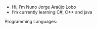  <link rel="stylesheet" href="https://cdn.jsdelivr.net/gh/devicons/devicon@v2.14.0/devicon.min.css"> 

- Hi, I’m Nuno Jorge Araújo Lobo
- I’m currently learning C#, C++ and java

Programming Languages:

 <i class="devicon-html5-plain-wordmark colored"></i>
 <i class="devicon-css3-plain-wordmark colored"></i>
 <i class="devicon-javascript-plain colored"></i>
 <i class="devicon-php-plain colored"></i>
 
<!---
NunoJAL/NunoJAL is a ✨ special ✨ repository because its `README.md` (this file) appears on your GitHub profile.
You can click the Preview link to take a look at your changes.
--->
